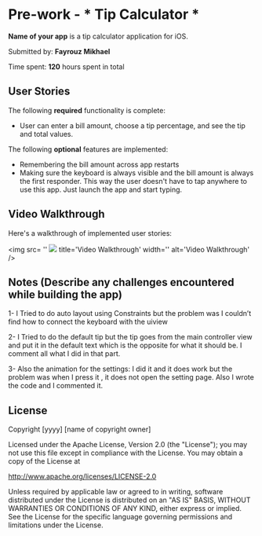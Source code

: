 # Pre-work - * Tip Calculator *

**Name of your app** is a tip calculator application for iOS.

Submitted by: **Fayrouz Mikhael**

Time spent: **120** hours spent in total

## User Stories

The following **required** functionality is complete:

* User can enter a bill amount, choose a tip percentage, and see the tip and total values.

The following **optional** features are implemented:
* Remembering the bill amount across app restarts
* Making sure the keyboard is always visible and the bill amount is always the first responder. This way the user doesn't have to tap anywhere to use this app. Just launch the app and start typing.

## Video Walkthrough 

Here's a walkthrough of implemented user stories:

<img src= '' ![](Tip-Calculator-/1.gif) title='Video Walkthrough' width='' alt='Video Walkthrough' />




## Notes (Describe any challenges encountered while building the app)
1- I Tried to do auto layout using Constraints but the problem was I couldn’t find how to connect the keyboard with the uiview

2- I Tried to do the default tip but the tip goes from the main controller view and put it in the default text which is the opposite for what it should be. 
I comment all what I did in that part.

3- Also the animation for the settings: I did it and it does work but the problem was when I press it , it does not open the setting page. Also I wrote the code and I commented it.


## License

Copyright [yyyy] [name of copyright owner]

Licensed under the Apache License, Version 2.0 (the "License");
you may not use this file except in compliance with the License.
You may obtain a copy of the License at

http://www.apache.org/licenses/LICENSE-2.0

Unless required by applicable law or agreed to in writing, software
distributed under the License is distributed on an "AS IS" BASIS,
WITHOUT WARRANTIES OR CONDITIONS OF ANY KIND, either express or implied.
See the License for the specific language governing permissions and
limitations under the License.

